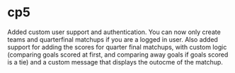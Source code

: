 # cp5
Added custom user support and authentication. You can now only create teams and quarterfinal matchups if you are a logged in user. Also added support for adding the scores for quarter final matchups, with custom logic (comparing goals scored at first, and comparing away goals if goals scored is a tie) and a custom message that displays the outocme of the matchup.
